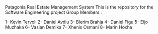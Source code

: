 Patagonia Real Estate Management System
This is the repository for the Software Engineering project
Group Members :

1- Kevin Tervoli
2- Daniel Avdiu
3- Blerim Brahja
4- Daniel Figu
5- Eljo Muzhaka 
6- Vasian Demika
7- Xhenis Osmani
8- Marin Hoxha
